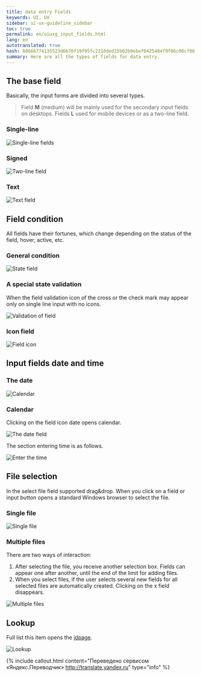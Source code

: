 ```yaml
---
title: data entry Fields
keywords: UI, UX
sidebar: ui-ux-guideline_sidebar
toc: true
permalink: en/uiuxg_input_fields.html
lang: en
autotranslated: true
hash: 88666774135523d6b70f19f95fc2210ded15b02b9ebef0425484f9f06c08cf06
summary: Here are all the types of fields for data entry.
---
```


## The base field

Basically, the input forms are divided into several types.

>Field **M** (medium) will be mainly used for the secondary input fields on desktops. Fields **L** used for mobile devices or as a two-line field.

### Single-line

![Single-line fields](/images/pages/guides/ui-ux-guideline/uiuxg_input_fields/1.png)

### Signed

![Two-line field](/images/pages/guides/ui-ux-guideline/uiuxg_input_fields/2.png)

### Text

![Text field](/images/pages/guides/ui-ux-guideline/uiuxg_input_fields/3.png)

## Field condition

All fields have their fortunes, which change depending on the status of the field, hover, active, etc.

### General condition

![State field](/images/pages/guides/ui-ux-guideline/uiuxg_input_fields/4.png)

### A special state validation

When the field validation icon of the cross or the check mark may appear only on single line input with no icons.

![Validation of field](/images/pages/guides/ui-ux-guideline/uiuxg_input_fields/5.png)

### Icon field

![Field icon](/images/pages/guides/ui-ux-guideline/uiuxg_input_fields/6.png)

## Input fields date and time

### The date

![Calendar](/images/pages/guides/ui-ux-guideline/uiuxg_input_fields/9.png)

### Calendar

Clicking on the field icon date opens calendar.

![The date field](/images/pages/guides/ui-ux-guideline/uiuxg_input_fields/7.png)

The section entering time is as follows.

![Enter the time](/images/pages/guides/ui-ux-guideline/uiuxg_input_fields/8.png)

## File selection

In the select file field supported drag&drop. When you click on a field or input button opens a standard Windows browser to select the file.

### Single file

![Single file](/images/pages/guides/ui-ux-guideline/uiuxg_input_fields/10.png)

### Multiple files

There are two ways of interaction:

1. After selecting the file, you receive another selection box. Fields can appear one after another, until the end of the limit for adding files.
2. When you select files, if the user selects several new fields for all selected files are automatically created. Clicking on the x field disappears.

![Multiple files](/images/pages/guides/ui-ux-guideline/uiuxg_input_fields/11.png)

## Lookup

Full list this item opens the [idpage](uiuxg_sidepage.EN.md).

![Lookup](/images/pages/guides/ui-ux-guideline/uiuxg_input_fields/12.png)



{% include callout.html content="Переведено сервисом «Яндекс.Переводчик» <http://translate.yandex.ru>" type="info" %}
